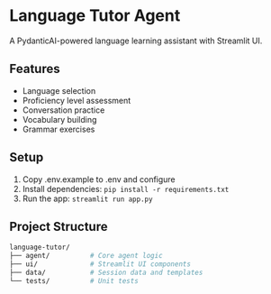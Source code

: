 # Language Tutor Agent

A PydanticAI-powered language learning assistant with Streamlit UI.

## Features

- Language selection
- Proficiency level assessment
- Conversation practice
- Vocabulary building
- Grammar exercises

## Setup

1. Copy .env.example to .env and configure
2. Install dependencies: `pip install -r requirements.txt`
3. Run the app: `streamlit run app.py`

## Project Structure

```sh
language-tutor/
├── agent/          # Core agent logic
├── ui/             # Streamlit UI components
├── data/           # Session data and templates
└── tests/          # Unit tests
```
